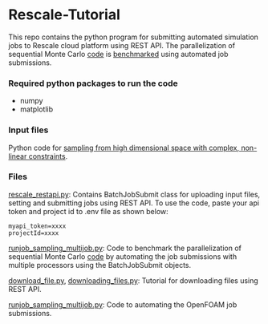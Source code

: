 # Rescale-Tutorial
This repo contains the python program for submitting automated simulation jobs to Rescale cloud platform using REST API. The parallelization of sequential Monte Carlo [code](https://github.com/karthikncsu/Sampling-from-high-dimensional-space) is [benchmarked](https://github.com/karthikncsu/Rescale-Tutorial/blob/main/rescale_rest_api.pdf) using automated job submissions.

### Required python packages to run the code

* numpy
* matplotlib

### Input files

Python code for [sampling from high dimensional space with complex, non-linear constraints](https://github.com/karthikncsu/Sampling-from-high-dimensional-space).

### Files
[rescale_restapi.py](https://github.com/karthikncsu/Rescale-Tutorial/blob/main/rescale_restapi.py): Contains BatchJobSubmit class for uploading input files, setting and submitting jobs using REST API. To use the code, paste your api token and project id to .env file as shown below:

```
myapi_token=xxxx
projectId=xxxx
```

[runjob_sampling_multijob.py](https://github.com/karthikncsu/Rescale-Tutorial/blob/main/runjob_sampling_multijob.py): Code to benchmark the parallelization of sequential Monte Carlo [code](https://github.com/karthikncsu/Sampling-from-high-dimensional-space) by automating the job submissions with multiple processors using the BatchJobSubmit objects.

[download_file.py](https://github.com/karthikncsu/Rescale-Tutorial/blob/main/download_file.py), [downloading_files.py](https://github.com/karthikncsu/Rescale-Tutorial/blob/main/downloading_files.py): Tutorial for downloading files using REST API.

[runjob_sampling_multijob.py](https://github.com/karthikncsu/Rescale-Tutorial/blob/main/runjob_airfoil2D.py): Code to automating the OpenFOAM job submissions.
